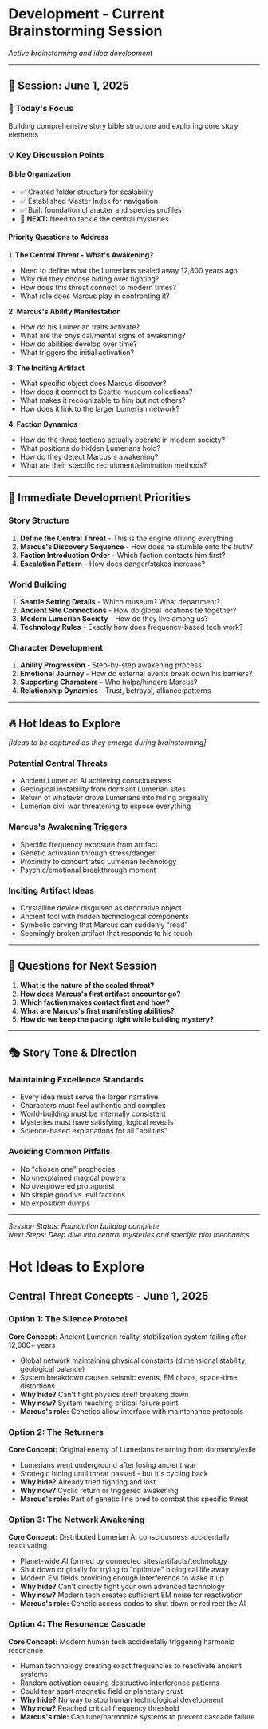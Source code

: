 # Development - Current Brainstorming Session

*Active brainstorming and idea development*

---

## 📅 Session: June 1, 2025

### 🎯 Today's Focus
Building comprehensive story bible structure and exploring core story elements

### 💡 Key Discussion Points

#### Bible Organization
- ✅ Created folder structure for scalability
- ✅ Established Master Index for navigation
- ✅ Built foundation character and species profiles
- 🔄 **NEXT:** Need to tackle the central mysteries

#### Priority Questions to Address

**1. The Central Threat - What's Awakening?**
- Need to define what the Lumerians sealed away 12,800 years ago
- Why did they choose hiding over fighting?
- How does this threat connect to modern times?
- What role does Marcus play in confronting it?

**2. Marcus's Ability Manifestation**
- How do his Lumerian traits activate?
- What are the physical/mental signs of awakening?
- How do abilities develop over time?
- What triggers the initial activation?

**3. The Inciting Artifact**
- What specific object does Marcus discover?
- How does it connect to Seattle museum collections?
- What makes it recognizable to him but not others?
- How does it link to the larger Lumerian network?

**4. Faction Dynamics**
- How do the three factions actually operate in modern society?
- What positions do hidden Lumerians hold?
- How do they detect Marcus's awakening?
- What are their specific recruitment/elimination methods?

---

## 🚀 Immediate Development Priorities

### Story Structure
1. **Define the Central Threat** - This is the engine driving everything
2. **Marcus's Discovery Sequence** - How does he stumble onto the truth?
3. **Faction Introduction Order** - Which faction contacts him first?
4. **Escalation Pattern** - How does danger/stakes increase?

### World Building
1. **Seattle Setting Details** - Which museum? What department?
2. **Ancient Site Connections** - How do global locations tie together?
3. **Modern Lumerian Society** - How do they live among us?
4. **Technology Rules** - Exactly how does frequency-based tech work?

### Character Development
1. **Ability Progression** - Step-by-step awakening process
2. **Emotional Journey** - How do external events break down his barriers?
3. **Supporting Characters** - Who helps/hinders Marcus?
4. **Relationship Dynamics** - Trust, betrayal, alliance patterns

---

## 🔥 Hot Ideas to Explore

*[Ideas to be captured as they emerge during brainstorming]*

### Potential Central Threats
- Ancient Lumerian AI achieving consciousness
- Geological instability from dormant Lumerian sites
- Return of whatever drove Lumerians into hiding originally
- Lumerian civil war threatening to expose everything

### Marcus's Awakening Triggers
- Specific frequency exposure from artifact
- Genetic activation through stress/danger
- Proximity to concentrated Lumerian technology
- Psychic/emotional breakthrough moment

### Inciting Artifact Ideas
- Crystalline device disguised as decorative object
- Ancient tool with hidden technological components
- Symbolic carving that Marcus can suddenly "read"
- Seemingly broken artifact that responds to his touch

---

## 📝 Questions for Next Session

1. **What is the nature of the sealed threat?**
2. **How does Marcus's first artifact encounter go?**
3. **Which faction makes contact first and how?**
4. **What are Marcus's first manifesting abilities?**
5. **How do we keep the pacing tight while building mystery?**

---

## 🎭 Story Tone & Direction

### Maintaining Excellence Standards
- Every idea must serve the larger narrative
- Characters must feel authentic and complex
- World-building must be internally consistent
- Mysteries must have satisfying, logical reveals
- Science-based explanations for all "abilities"

### Avoiding Common Pitfalls
- No "chosen one" prophecies
- No unexplained magical powers
- No overpowered protagonist
- No simple good vs. evil factions
- No exposition dumps

---

*Session Status: Foundation building complete*  
*Next Steps: Deep dive into central mysteries and specific plot mechanics*
# Hot Ideas to Explore


## Central Threat Concepts - June 1, 2025

### Option 1: The Silence Protocol
**Core Concept:** Ancient Lumerian reality-stabilization system failing after 12,000+ years
- Global network maintaining physical constants (dimensional stability, geological balance)
- System breakdown causes seismic events, EM chaos, space-time distortions
- **Why hide?** Can't fight physics itself breaking down
- **Why now?** System reaching critical failure point
- **Marcus's role:** Genetics allow interface with maintenance protocols

### Option 2: The Returners  
**Core Concept:** Original enemy of Lumerians returning from dormancy/exile
- Lumerians went underground after losing ancient war
- Strategic hiding until threat passed - but it's cycling back
- **Why hide?** Already tried fighting and lost
- **Why now?** Cyclic return or triggered awakening
- **Marcus's role:** Part of genetic line bred to combat this specific threat

### Option 3: The Network Awakening
**Core Concept:** Distributed Lumerian AI consciousness accidentally reactivating
- Planet-wide AI formed by connected sites/artifacts/technology
- Shut down originally for trying to "optimize" biological life away
- Modern EM fields providing enough interference to wake it up
- **Why hide?** Can't directly fight your own advanced technology
- **Why now?** Modern tech creates sufficient EM noise for reactivation
- **Marcus's role:** Genetic access codes to shut down or redirect the AI

### Option 4: The Resonance Cascade
**Core Concept:** Modern human tech accidentally triggering harmonic resonance
- Human technology creating exact frequencies to reactivate ancient systems
- Random activation causing destructive interference patterns
- Could tear apart magnetic field or planetary crust
- **Why hide?** No way to stop human technological development
- **Why now?** Reached critical frequency threshold
- **Marcus's role:** Can tune/harmonize systems to prevent cascade failure